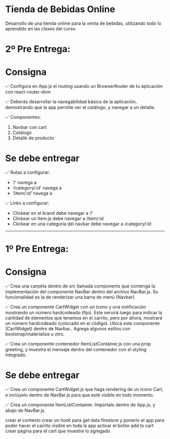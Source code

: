 # Tienda de Bebidas Online

Desarrollo de una tienda online para la venta de bebidas, utilizando todo lo aprendido en las clases del curso.

# 2º Pre Entrega:

# Consigna

✅ Configura en App.js el routing usando un BrowserRouter de tu aplicación con react-router-dom

✅ Deberás desarrollar la navegabilidad básica de la aplicación, demostrando que la app permite ver el catálogo, y navegar a un detalle.

✅ Componentes:

1. Navbar con cart
2. Catálogo
3. Detalle de producto

# Se debe entregar

✅ Rutas a configurar:

- ‘/’ navega a <ItemListContainer />
- ‘/category/:id’ navega a <ItemListContainer />
- ‘/item/:id’ navega a <ItemDetailContainer />

✅ Links a configurar:

- Clickear en el brand debe navegar a ‘/’
- Clickear un Item.js debe navegar a /item/:id
- Clickear en una categoría del navbar debe navegar a /category/:Id

---

# 1º Pre Entrega:

# Consigna

✅ Crea una carpeta dentro de src llamada components que contenga la implementación del componente NavBar dentro del archivo NavBar.js. Su funcionalidad es la de renderizar una barra de menú (Navbar).

✅ Crea un componente CartWidget con un ícono y una notificación mostrando un número hardcodeado (fijo). Este servirá luego para indicar la cantidad de elementos que tenemos en el carrito, pero por ahora, mostrará un número hardcodeado (colocado en el código). Ubica este componente (CartWidget) dentro de Navbar.. Agrega algunos estilos con bootstrap/materialize u otro.

✅ Crea un componente contenedor ItemListContainer.js con una prop greeting, y muestra el mensaje dentro del contenedor con el styling integrado.

# Se debe entregar

✅ Crea un componente CartWidget.js que haga rendering de un ícono Cart, e inclúyelo dentro de NavBar.js para que esté visible en todo momento.

✅ Crea un componente ItemListContainer. Impórtalo dentro de App.js, y abajo de NavBar.js.

crear el contexto
crear un hook para get data firestore y ponerlo el app para poder hacer el carrito visible en toda la app
activar el botón add to cart
crear página para el cart que muestre lo agregado

